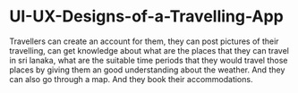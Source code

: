 # UI-UX-Designs-of-a-Travelling-App

Travellers can create an account for them, they can post pictures of their travelling, can get knowledge about what are the places that they can travel in sri lanaka, what are the
suitable time periods that they would travel those places by giving them an good understanding about the weather. And they can also go through a map. And they book their accommodations.
